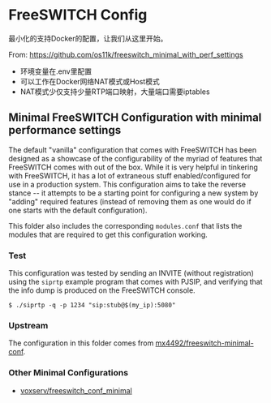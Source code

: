 # FreeSWITCH Config

最小化的支持Docker的配置，让我们从这里开始。

From: https://github.com/os11k/freeswitch_minimal_with_perf_settings

* 环境变量在.env里配置
* 可以工作在Docker网络NAT模式或Host模式
* NAT模式少仅支持少量RTP端口映射，大量端口需要iptables


## Minimal FreeSWITCH Configuration with minimal performance settings

The default "vanilla" configuration that comes with FreeSWITCH has
been designed as a showcase of the configurability of the myriad of
features that FreeSWITCH comes with out of the box. While it is very
helpful in tinkering with FreeSWITCH, it has a lot of extraneous stuff
enabled/configured for use in a production system. This configuration
aims to take the reverse stance -- it attempts to be a starting point
for configuring a new system by "adding" required features (instead of
removing them as one would do if one starts with the default
configuration).

This folder also includes the corresponding `modules.conf` that lists
the modules that are required to get this configuration working.

### Test

This configuration was tested by sending an INVITE (without
registration) using the `siprtp` example program that comes with
PJSIP, and verifying that the info dump is produced on the FreeSWITCH
console.

    $ ./siprtp -q -p 1234 "sip:stub@$(my_ip):5080"

### Upstream

The configuration in this folder comes from
[mx4492/freeswitch-minimal-conf](https://github.com/mx4492/freeswitch-minimal-conf/commit/270941d6f2dca279f1bb8762d072940273d5ae11).

### Other Minimal Configurations

* [voxserv/freeswitch_conf_minimal](https://github.com/voxserv/freeswitch_conf_minimal)
